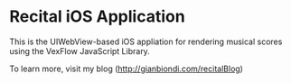 Recital iOS Application
=======================

This is the UIWebView-based iOS appliation
for rendering musical scores using the VexFlow
JavaScript Library.

To learn more, visit my blog (http://gianbiondi.com/recitalBlog)
